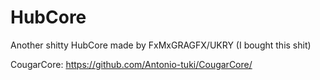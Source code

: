 # HubCore
Another shitty HubCore made by FxMxGRAGFX/UKRY (I bought this shit)

CougarCore: <url>https://github.com/Antonio-tuki/CougarCore/</url>
